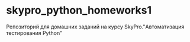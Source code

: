 # skypro_python_homeworks1
Репозиторий для домашних заданий на курсу SkyPro."Автоматизация тестирования Python”
